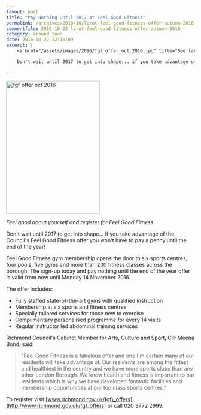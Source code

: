 ```yaml
---
layout: post
title: "Pay Nothing until 2017 at Feel Good Fitness"
permalink: /archives/2016/10/lbrut-feel-good-fitness-offer-autumn-2016.html
commentfile: 2016-10-22-lbrut-feel-good-fitness-offer-autumn-2016
category: around_town
date: 2016-10-22 12:16:09
excerpt: |
    <a href="/assets/images/2016/fgf_offer_oct_2016.jpg" title="See larger version of - fgf offer oct 2016"><img src="/assets/images/2016/fgf_offer_oct_2016_thumb.jpg" width="150" height="213" alt="fgf offer oct 2016" class="photo right" /></a>

    Don't wait until 2017 to get into shape... if you take advantage of the Council's Feel Good Fitness offer you won't have to pay a penny until the end of the year!

---
```


<a href="/assets/images/2016/fgf_offer_oct_2016.jpg" title="See larger version of - fgf offer oct 2016"><img src="/assets/images/2016/fgf_offer_oct_2016_thumb.jpg" width="250" height="355" alt="fgf offer oct 2016" class="photo right" /></a>

*Feel good about yourself and register for Feel Good Fitness*

Don't wait until 2017 to get into shape... if you take advantage of the Council's Feel Good Fitness offer you won't have to pay a penny until the end of the year!

Feel Good Fitness gym membership opens the door to six sports centres, four pools, five gyms and more than 200 fitness classes across the borough. The sign-up today and pay nothing until the end of the year offer is valid from now until Monday 14 November 2016.

The offer includes:

-   Fully staffed state-of-the-art gyms with qualified instruction
-   Membership at six sports and fitness centres
-   Specially tailored services for those new to exercise
-   Complimentary personalised programme for every 14 visits
-   Regular instructor led abdominal training services

Richmond Council's Cabinet Member for Arts, Culture and Sport, Cllr Meena Bond, said:

> "Feel Good Fitness is a fabulous offer and one I'm certain many of our residents will take advantage of. Our residents are among the fittest and healthiest in the country and we have more sports clubs than any other London Borough. We know health and fitness is important to our residents which is why we have developed fantastic facilities and membership opportunities at our top class sports centres."

To register visit [www.richmond.gov.uk/fgf\_offers](http://www.richmond.gov.uk/fgf_offers) or call 020 3772 2999.
